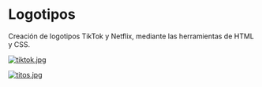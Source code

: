 # Logotipos
Creación de logotipos TikTok y Netflix, mediante las herramientas de HTML y CSS.

[![tiktok.jpg](https://i.postimg.cc/rpfwYVMb/tiktok.jpg)](https://postimg.cc/4KhGYTKb)

[![titos.jpg](https://i.postimg.cc/d1Dtbb00/titos.jpg)](https://postimg.cc/BL90DwHW)
